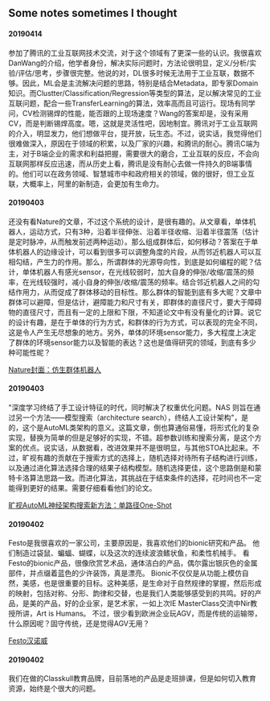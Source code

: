 
## Some notes sometimes I thought


#### 20190414

参加了腾讯的工业互联网技术交流，对于这个领域有了更深一些的认识。我很喜欢DanWang的介绍，他学者身份，解决实际问题时，方法论很明显，定义/分析/实验/评估/思考，步骤很完整。他说的对，DL很多时候无法用于工业互联，数据不够。因此，ML会是主流解决问题的思路，特别是结合Metadata，即专家Domain知识。而Clustter/Classification/Regression等类型的算法，足以解决常见的工业互联问题，配合一些TransferLearning的算法，效率高而且可运行。现场有同学问，CV检测锡焊的性能，能否跟的上现场速度？Wang的答案却是，没有采用CV，而是判断锡焊高度。嗯，这就是灵活性吧，因地制宜。腾讯对于工业互联网的介入，明显发力，他们想做平台，提开放，玩生态。不过，说实话，我觉得他们很难做深入，原因在于领域的积累，以及厂家的兴趣，和腾讯的耐心。腾讯C端为主，对于B端企业的需求和利益把握，需要很大的磨合，工业互联的反应，不会向互联网那样反应迅速，而从历史上看，腾讯是没有耐心去做一件持久的B端事情的。他们可以在政务领域、智慧城市中和政府相关的领域，做的很好，但工业互联，大概率上，阿里的新制造，会更加有生命力。


#### 20190403

还没有看Nature的文章，不过这个系统的设计，是很有趣的。从文章看，单体机器人，运动方式，只有3种，沿着半径伸张、沿着半径收缩、沿着半径震荡（估计是定时脉冲，从而触发前述两种运动）。那么组成群体后，如何移动？答案在于单体机器人的边缘设计，可以看到很多可以调整角度的片段，从而邻近机器人可以互相勾结，产生力的作用。那么，所谓群体的光源导向性，到底是如何编程的昵？估计，单体机器人有感光sensor，在光线较弱时，加大自身的伸张/收缩/震荡的频率，在光线较强时，减小自身的伸张/收缩/震荡的频率。结合邻近机器人之间的勾结作用力，从而促成了群体移动的目标性。那么群体的智能到底有多大昵？文章中群体可以避障，但是估计，避障能力和尺寸有关，即群体的直径尺寸，要大于障碍物的直径尺寸，而且有一定的上限和下限，不知道论文中有没有量化的计算。说它的设计有趣，是在于单体的行为方式，和群体的行为方式，可以表现的完全不同，这是令人产生无尽想象的地方。另外，单体的环境sensor能力，多大程度上决定了群体的环境sensor能力以及智能的表达？这也是值得研究的领域，到底有多少种可能性昵？

[Nature封面：仿生群体机器人](https://mp.weixin.qq.com/s?__biz=MzI3MTA0MTk1MA==&mid=2652041202&idx=1&sn=319cf10f7d2c23e5957b00218de702b7&chksm=f1219b03c6561215ef0900ce97a4819586ac3bc3356a1d5781fbfc8d318d7367261cad6575dc&mpshare=1&scene=1&srcid=0403U0JZXR6Sn0umcGHL92OV&pass_ticket=5pxRahY9pTbM%2Fl6xwD7ZqWpKZzATMM6602xywwVOho7K04UB0nUBQ0BLOa0Ojd3Y#rd)



#### 20190403

"深度学习终结了手工设计特征的时代，同时解决了权重优化问题。NAS 则旨在通过另一个方法——模型搜索（architecture search），终结人工设计架构"，是的，这个是AutoML类架构的意义。这篇文章，倒也算通俗易懂，将形式化的复杂实现，替换为简单的但是足够好的实现，不错。超参数训练和搜索分离，是这个方案的优点。说实话，从数据看，改进效果并不是很明显，与其他STOA比起来。不过，旷视有趣的贡献在于搜索方式的选择上，随机选择对待所有子结构进行训练，以及通过进化算法选择合理的结果子结构模型。随机选择更佳，这个思路倒是和蒙特卡洛算法思路一致。而进化算法，其挑战在于结束条件的选择，花时间也不一定能得到更好的结果。需要仔细看看他们的论文。

[旷视AutoML神经架构搜索新方法：单路径One-Shot](https://mp.weixin.qq.com/s?__biz=MzIzNjc1NzUzMw==&mid=2247518056&idx=5&sn=552421a108c3376f3a511c80bf4bf9dc&chksm=e8d0301adfa7b90c13c342a6a978078ca5a14410e1d58dc2ce0214a11815afd3b8a50c0fa9dd&mpshare=1&scene=1&srcid=0402jWazv98X6xoOrJCbRf99&pass_ticket=QQaCLazJK8EAin1U%2BDPtJKhXyrFt7zHrMOK%2BEGaYAeBZaHbq8tO40T9kIgANs%2Fgc#rd)



#### 20190402

Festo是我很喜欢的一家公司，主要原因是，我喜欢他们的bionic研究和产品。
他们制造过袋鼠、蝙蝠、蝴蝶，以及这次的连续波浪鳍状鱼，和柔性机械手。
看Festo的bionic产品，很像欣赏艺术品，通体洁白的产品，偶尔露出银灰色的金属部件，并点缀着蓝色的少许装饰，真是漂亮。
Bionic不仅仅是从功能上模仿自然，美感，也是很重要的目标。这种美感，是生命对于自然规律的掌握，然后形成的映射，包括对称、分形、韵律和交替，也是我们人类能够感受到的共鸣。好的产品，是美的产品，好的企业家，是艺术家，一如上次IE MasterClass交流中Nir教授所讲，Art is Humans。
不过，很少看到欧洲企业玩AGV，而是传统的运输带，什么原因呢？固守传统，还是觉得AGV无用？

[Festo汉诺威](https://mp.weixin.qq.com/s/gPNTPoQgNENFFwH2q_d8YA)



#### 20190402
我们在做的Classkull教育品牌，目前落地的产品是走班排课，但是如何切入教育资源，始终是个很大的问题。

